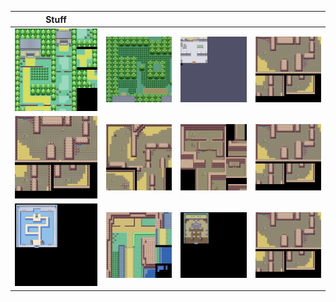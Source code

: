 
|**Stuff**||||
| ------------- |:-------------:| -----:| -----:|
|![Alt text](maps/0A000B0C.png?raw=True "Title")|![Alt text](maps/0C000D0F.png?raw=True "Title")|![Alt text](maps/1D001E1F.png?raw=True "Title")|![Alt text](maps/2C002D2E.png?raw=True "Title")|
|![Alt text](maps/2C002D2E.png?raw=True "Title")|![Alt text](maps/2F003031.png?raw=True "Title")|![Alt text](maps/3B003D3F.png?raw=True "Title")|![Alt text](maps/2C002D2E.png?raw=True "Title")|
|![Alt text](maps/4B004D4E.png?raw=True "Title")|![Alt text](maps/4F005253.png?raw=True "Title")|![Alt text](maps/17001A1B.png?raw=True "Title")|![Alt text](maps/2C002D2E.png?raw=True "Title")|



